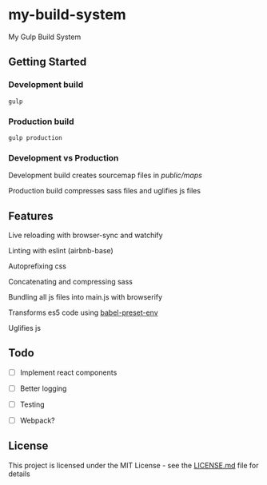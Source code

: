 # my-build-system
My Gulp Build System

## Getting Started

### Development build

```
gulp
```

### Production build
```
gulp production
```

### Development vs Production
Development build creates sourcemap files in *public/maps*

Production build compresses sass files and uglifies js files


## Features
Live reloading with browser-sync and watchify

Linting with eslint (airbnb-base)

Autoprefixing css

Concatenating and compressing sass

Bundling all js files into main.js with browserify

Transforms es5 code using [babel-preset-env](https://babeljs.io/docs/plugins/preset-env/)

Uglifies js


## Todo
- [ ] Implement react components
- [ ] Better logging
- [ ] Testing
- [ ] Webpack?


## License

This project is licensed under the MIT License - see the [LICENSE.md](LICENSE.md) file for details